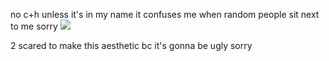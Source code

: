 
no c+h unless it's in my name it confuses me when random people sit next to me sorry
  ![](https://i.pinimg.com/736x/71/90/9d/71909d9026d0a634708f8bfc5cff1314.jpg)



2 scared to make this aesthetic bc it's gonna be ugly sorry

